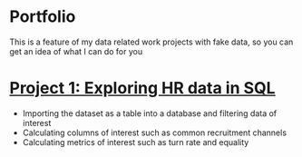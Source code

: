# Portfolio
This is a feature of my data related work projects with fake data, so you can get an idea of what I can do for you

# [Project 1: Exploring HR data in SQL](https://github.com/NumFig/PortfolioProjects/blob/main/Data%20exploration%20queries.sql)
* Importing the dataset as a table into a database and filtering data of interest
* Calculating columns of interest such as common recruitment channels
* Calculating metrics of interest such as turn rate and equality
